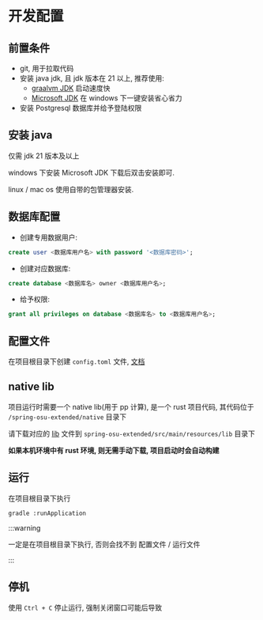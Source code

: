 # 开发配置

## 前置条件

- git, 用于拉取代码
- 安装 java jdk, 且 jdk 版本在 21 以上, 推荐使用:
  - [graalvm JDK](https://www.graalvm.org/downloads/) 启动速度快
  - [Microsoft JDK](https://learn.microsoft.com/en-us/java/openjdk/download#openjdk-21) 在 windows 下一键安装省心省力 
- 安装 Postgresql 数据库并给予登陆权限

## 安装 java

仅需 jdk 21 版本及以上

windows 下安装 Microsoft JDK 下载后双击安装即可.

linux / mac os 使用自带的包管理器安装.

## 数据库配置

- 创建专用数据用户:

```sql
create user <数据库用户名> with password '<数据库密码>';
```

- 创建对应数据库:

```sql
create database <数据库名> owner <数据库用户名>; 
```

- 给予权限: 

```sql
grant all privileges on database <数据库名> to <数据库用户名>;
```

## 配置文件

在项目根目录下创建 `config.toml` 文件, [文档](./02-config.md#参考)

## native lib

项目运行时需要一个 native lib(用于 pp 计算), 是一个 rust 项目代码, 其代码位于 `/spring-osu-extended/native` 目录下

请下载对应的 [lib](https://github.com/HollisMeynell/osu-framework/actions/workflows/BuildRs.yaml) 文件到 `spring-osu-extended/src/main/resources/lib` 目录下

**如果本机环境中有 rust 环境, 则无需手动下载, 项目启动时会自动构建**

## 运行

在项目根目录下执行

```shell
gradle :runApplication
```

:::warning

一定是在项目根目录下执行, 否则会找不到 配置文件 / 运行文件

:::

## 停机

使用 `Ctrl + C` 停止运行, 强制关闭窗口可能后导致
